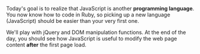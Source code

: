 Today's goal is to realize that JavaScript is another **programming language**. You now know
how to code in Ruby, so picking up a new language (JavaScript) should be easier than your
very first one.

We'll play with jQuery and DOM manipulation functions. At the end of the day, you should see
how JavaScript is useful to modify the web page content **after** the first page load.
